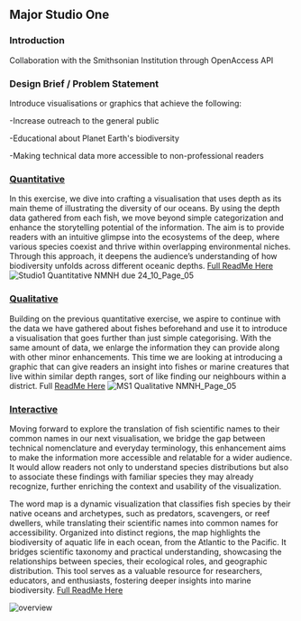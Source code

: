 ## Major Studio One

### Introduction
Collaboration with the Smithsonian Institution through OpenAccess API

### Design Brief / Problem Statement

Introduce visualisations or graphics that achieve the following:

-Increase outreach to the general public

-Educational about Planet Earth's biodiversity

-Making technical data more accessible to non-professional readers


### [Quantitative](https://xuanx1.github.io/major-studio-1-xuan/quantitative_ex1_fishes_final/)
In this exercise, we dive into crafting a visualisation that uses depth as its main theme of illustrating the diversity of our oceans. By using the depth data gathered from each fish, we move beyond simple categorization and enhance the storytelling potential of the information. The aim is to provide readers with an intuitive glimpse into the ecosystems of the deep, where various species coexist and thrive within overlapping environmental niches. Through this approach, it deepens the audience’s understanding of how biodiversity unfolds across different oceanic depths. [Full ReadMe Here](https://github.com/xuanx1/major-studio-1-xuan/blob/c143fc58503e3ef81874c76a7a3f7632a88ae316/quantitative_ex1_fishes_final/ReadMe.md)
![Studio1  Quantitative NMNH due 24_10_Page_05](https://github.com/user-attachments/assets/c3ffbb15-0b0b-45e9-bb59-ba4de47a41ea)

### [Qualitative](https://xuanx1.github.io/qualitative_ex2_longJohnSilvers/treemap/index)
Building on the previous quantitative exercise, we aspire to continue with the data we have gathered about fishes beforehand and use it to introduce a visualisation that goes further than just simple categorising. With the same amount of data, we enlarge the information they can provide along with other minor enhancements. This time we are looking at introducing a graphic that can give readers an insight into fishes or marine creatures that live within similar depth ranges, sort of like finding our neighbours within a district. Full [ReadMe Here](https://github.com/xuanx1/major-studio-1-xuan/blob/c143fc58503e3ef81874c76a7a3f7632a88ae316/quantitative_ex2_fishes_final/README.md)
![MS1  Qualitative NMNH_Page_05](https://github.com/user-attachments/assets/a473e741-a7d4-4c9e-a5d3-4a528b3d946f)

### [Interactive](https://jjeeong17.github.io/ex3_final/radialtree.html)
Moving forward to explore the translation of fish scientific names to their common names in our next visualisation, we bridge the gap between technical nomenclature and everyday terminology, this enhancement aims to make the information more accessible and relatable for a wider audience. It would allow readers not only to understand species distributions but also to associate these findings with familiar species they may already recognize, further enriching the context and usability of the visualization.

The word map is a dynamic visualization that classifies fish species by their native oceans and archetypes, such as predators, scavengers, or reef dwellers, while translating their scientific names into common names for accessibility. Organized into distinct regions, the map highlights the biodiversity of aquatic life in each ocean, from the Atlantic to the Pacific. It bridges scientific taxonomy and practical understanding, showcasing the relationships between species, their ecological roles, and geographic distribution. This tool serves as a valuable resource for researchers, educators, and enthusiasts, fostering deeper insights into marine biodiversity. [Full ReadMe Here](https://github.com/xuanx1/major-studio-1-xuan/blob/c143fc58503e3ef81874c76a7a3f7632a88ae316/interactive_ex3_fishes_final/README.md)

![overview](https://github.com/user-attachments/assets/189ec4db-c448-44c4-97de-560af94c2e95)


